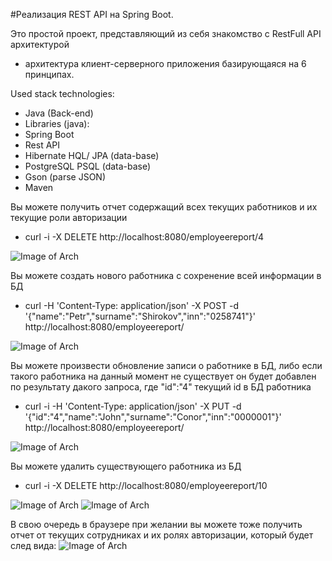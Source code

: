#Реализация REST API на Spring Boot.

Это простой проект,
представляющий из себя знакомство с RestFull API архитектурой
- архитектура клиент-серверного приложения базирующаяся на 6 принципах.

Used stack technologies:

- Java (Back-end)
- Libraries (java):
- Spring Boot
- Rest API
- Hibernate HQL/ JPA (data-base)
- PostgreSQL PSQL (data-base)
- Gson (parse JSON)
- Maven

Вы можете получить отчет содержащий всех текущих работников и их текущие роли авторизации
- curl -i -X DELETE http://localhost:8080/employeereport/4

![Image of Arch](https://github.com/SlartiBartFast-art/job4j_auth/blob/master/image/Screenshot_1.jpg)
  
Вы можете создать нового работника с сохренение всей информации в БД
-  curl -H 'Content-Type: application/json' -X POST -d '{"name":"Petr","surname":"Shirokov","inn":"0258741"}' http://localhost:8080/employeereport/

![Image of Arch](https://github.com/SlartiBartFast-art/job4j_auth/blob/master/image/Screenshot_2.jpg)
   
Вы можете произвести обновление записи о работнике в БД, 
либо если такого работника на данный момент не существует он будет добавлен по результату дакого запроса,
где "id":"4" текущий id в БД работника
- curl -i -H 'Content-Type: application/json' -X PUT -d '{"id":"4","name":"John","surname":"Conor","inn":"0000001"}' http://localhost:8080/employeereport/

![Image of Arch](https://github.com/SlartiBartFast-art/job4j_auth/blob/master/image/Screenshot_5.jpg)
  
Вы можете удалить существующего работника из БД
- curl -i -X DELETE http://localhost:8080/employeereport/10

![Image of Arch](https://github.com/SlartiBartFast-art/job4j_auth/blob/master/image/Screenshot_4.jpg)
![Image of Arch](https://github.com/SlartiBartFast-art/job4j_auth/blob/master/image/Screenshot_3.jpg)

В свою очередь в браузере при желании вы можете тоже получить отчет от текущих сотрудниках и их ролях авторизации,
который будет след вида:
![Image of Arch](https://github.com/SlartiBartFast-art/job4j_auth/blob/master/image/Screenshot_6.jpg)
